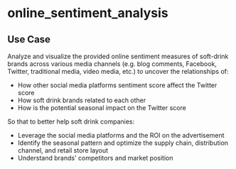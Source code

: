 # online_sentiment_analysis

## Use Case 
Analyze and visualize the provided online sentiment measures of soft-drink brands across various media channels (e.g. blog comments, Facebook, Twitter, traditional media, video media, etc.) to uncover the relationships of:
* How other social media platforms sentiment score affect the Twitter score
* How soft drink brands related to each other
* How is the potential seasonal impact on the Twitter score

So that to better help soft drink companies:
* Leverage the social media platforms and the ROI on the advertisement
* Identify the seasonal pattern and optimize the supply chain, distribution channel, and retail store layout
* Understand brands' competitors and market position
